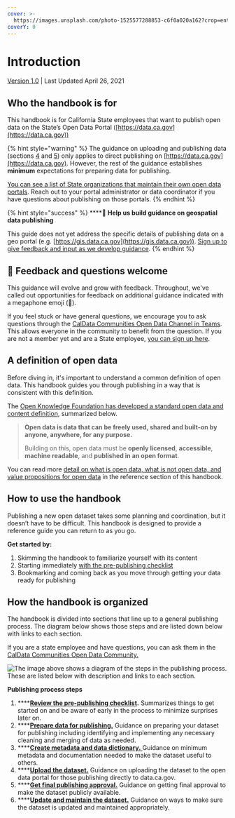 ```yaml
---
cover: >-
  https://images.unsplash.com/photo-1525577288853-c6f0a020a162?crop=entropy&cs=srgb&fm=jpg&ixid=MnwxOTcwMjR8MHwxfHNlYXJjaHwyfHxjYWxpZm9ybmlhfGVufDB8fHx8MTY0MDAzMTE0NA&ixlib=rb-1.2.1&q=85
coverY: 0
---
```


# Introduction

[Version 1.0](reference/version-and-changelog.md#version-1.0) | Last Updated April 26, 2021

## Who the handbook is for

This handbook is for California State employees that want to publish open data on the State’s Open Data Portal ([https://data.ca.gov](https://data.ca.gov))

{% hint style="warning" %}
The guidance on uploading and publishing data (sections [4](broken-reference) and [5](broken-reference)) only applies to direct publishing on [https://data.ca.gov](https://data.ca.gov). However, the rest of the guidance establishes **minimum** expectations for preparing data for publishing.

[You can see a list of State organizations that maintain their own open data portals](reference/jason-add-reference-to-orgs-that-have-different-publishing.md). Reach out to your portal administrator or data coordinator if you have questions about publishing on those portals.
{% endhint %}

{% hint style="success" %}
****:mega: **Help us build guidance on geospatial data publishing**

This guide does not yet address the specific details of publishing data on a geo portal (e.g. [https://gis.data.ca.gov](https://gis.data.ca.gov)). [Sign up to give feedback and input as we develop guidance](https://airtable.com/shrvIiRHxyAAEsq41).
{% endhint %}

## :mega: Feedback and questions welcome

This guidance will evolve and grow with feedback. Throughout, we've called out opportunities for feedback on additional guidance indicated with a megaphone emoji (:mega:).&#x20;

If you feel stuck or have general questions, we encourage you to ask questions through the [CalData Communities Open Data Channel in Teams](https://teams.microsoft.com/l/channel/19%3a037b34f454d94a9fa7f6aa964c052af4%40thread.tacv2/Open%20Data?groupId=0f45987a-e632-4e93-be66-ebfd6079e926\&tenantId=68a88534-151d-4e79-8046-09be7890656c). This allows everyone in the community to benefit from the question. If you are not a member yet and are a State employee, [you can sign up here](https://forms.office.com/Pages/ResponsePage.aspx?id=NIWoaB0VeU6ARgm-eJBlbP8EsQ790KZKrhPJ1tkPH1JURjFWN1paMUtURFU5TFZOSjdTNVFZMkxEQi4u).

## A definition of open data

Before diving in, it's important to understand a common definition of open data. This handbook guides you through publishing in a way that is consistent with this definition.

The [Open Knowledge Foundation has developed a standard open data and content definition](https://opendefinition.org/od/2.1/en/), summarized below.

> **Open data is data that can be freely used, shared and built-on by anyone, anywhere, for any purpose.**
>
> Building on this, open data must be **openly licensed**, **accessible**, **machine readable**, and **published in an open format**.

You can read more [detail on what is open data, what is not open data, and value propositions for open data](reference/the-what-and-why-of-open-data.md) in the reference section of this handbook.

## How to use the handbook

Publishing a new open dataset takes some planning and coordination, but it doesn’t have to be difficult. This handbook is designed to provide a reference guide you can return to as you go.

**Get started by:**

1. Skimming the handbook to familiarize yourself with its content
2. Starting immediately [with the pre-publishing checklist](1.-review-the-pre-publishing-checklist.md)
3. Bookmarking and coming back as you move through getting your data ready for publishing

## How the handbook is organized

The handbook is divided into sections that line up to a general publishing process. The diagram below shows those steps and are listed down below with links to each section.

If you are a state employee and have questions, you can ask them in the [CalData Communities Open Data Community.](https://teams.microsoft.com/l/channel/19%3a037b34f454d94a9fa7f6aa964c052af4%40thread.tacv2/Open%20Data?groupId=0f45987a-e632-4e93-be66-ebfd6079e926\&tenantId=68a88534-151d-4e79-8046-09be7890656c)

![The image above shows a diagram of the steps in the publishing process. These are listed below with description and links to each section.](<.gitbook/assets/publisher\_diagram (1).png>)

**Publishing process steps**

1. ****[**Review the pre-publishing checklist**](1.-review-the-pre-publishing-checklist.md)**.** Summarizes things to get started on and be aware of early in the process to minimize surprises later on.
2. ****[**Prepare data for publishing.**](2.-prepare-data-for-publishing.md) Guidance on preparing your dataset for publishing including identifying and implementing any necessary cleaning and merging of data as needed.
3. ****[**Create metadata and data dictionary.** ](3.-create-metadata-and-data-dictionary.md)Guidance on minimum metadata and documentation needed to make the dataset useful to others.
4. ****[**Upload the dataset.**](4.-upload-the-dataset.md) Guidance on uploading the dataset to the open data portal for those publishing directly to data.ca.gov.
5. ****[**Get final publishing approval.**](5.-get-publishing-approval.md) Guidance on getting final approval to make the dataset publicly available.
6. ****[**Update and maintain the dataset.**](6.-update-and-maintain-the-dataset.md) Guidance on ways to make sure the dataset is updated and maintained appropriately.

##
